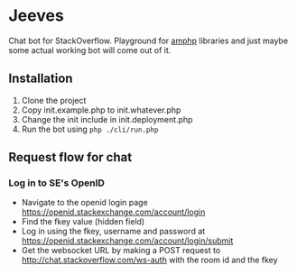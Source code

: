 Jeeves
======

Chat bot for StackOverflow. Playground for [amphp](https://github.com/amphp) libraries and just maybe some actual working bot will come out of it.

## Installation

1. Clone the project
2. Copy init.example.php to init.whatever.php
3. Change the init include in init.deployment.php
4. Run the bot using `php ./cli/run.php`

## Request flow for chat

### Log in to SE's OpenID

- Navigate to the openid login page https://openid.stackexchange.com/account/login
- Find the fkey value (hidden field)
- Log in using the fkey, username and password at https://openid.stackexchange.com/account/login/submit
- Get the websocket URL by making a POST request to http://chat.stackoverflow.com/ws-auth with the room id and the fkey
